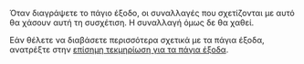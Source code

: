 Όταν διαγράψετε το πάγιο έξοδο, οι συναλλαγές που σχετίζονται με αυτό θα χάσουν αυτή τη συσχέτιση. Η συναλλαγή όμως δε θα χαθεί.

Εάν θέλετε να διαβάσετε περισσότερα σχετικά με τα πάγια έξοδα, ανατρέξτε στην [επίσημη τεκμηρίωση για τα πάγια έξοδα](https://docs.firefly-iii.org/advanced-concepts/bills).